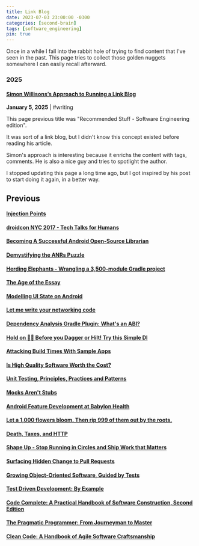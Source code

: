 ```yaml
---
title: Link Blog
date: 2023-07-03 23:00:00 -0300
categories: [second-brain]
tags: [software_engineering]
pin: true
---
```


Once in a while I fall into the rabbit hole of trying to find content that I've seen in the past. This page tries to collect those golden nuggets somewhere I can easily recall afterward.

### 2025

#### [Simon Willisons’s Approach to Running a Link Blog](https://simonwillison.net/2024/Dec/22/link-blog/)
**January 5, 2025** | #writing

This page previous title was "Recommended Stuff - Software Engineering edition". 

It was sort of a link blog, but I didn't know this concept existed before reading his article. 

Simon's approach is interesting because it enrichs the content with tags, comments. He is also a nice guy and tries to spotlight the author. 

I stopped updating this page a long time ago, but I got inspired by his post to start doing it again, in a better way.

## Previous

#### [Injection Points](https://marcellogalhardo.dev/posts/injection-points/)

#### [droidcon NYC 2017 - Tech Talks for Humans](https://www.youtube.com/watch?v%253Dd5HYGu_UBNo)

#### [Becoming A Successful Android Open-Source Librarian](https://proandroiddev.com/becoming-a-successful-open-source-librarian-3a008b50b808)

#### [Demystifying the ANRs Puzzle](https://www.amanjeet.me/demystifying-the-anrs-puzzle/)

#### [Herding Elephants - Wrangling a 3,500-module Gradle project](https://developer.squareup.com/blog/herding-elephants/)

#### [The Age of the Essay](http://www.paulgraham.com/essay.html)

#### [Modelling UI State on Android](https://lordraydenmk.github.io/2021/modelling-ui-state/)

#### [Let me write your networking code](https://www.droidcon.com/2019/04/19/let-me-write-your-networking-code/?video%253D334638371)

#### [Dependency Analysis Gradle Plugin: What's an ABI?](https://dev.to/autonomousapps/dependency-analysis-gradle-plugin-what-s-an-abi-3l2h)

#### [Hold on ✋🏻 Before you Dagger or Hilt! Try this Simple DI](https://proandroiddev.com/hold-on-before-you-dagger-or-hilt-try-this-simple-di-f674c83ebeec)

#### [Attacking Build Times With Sample Apps](https://cashapp.github.io/2020-08-25/attacking-build-times-with-sample-apps)

#### [Is High Quality Software Worth the Cost?](https://martinfowler.com/articles/is-quality-worth-cost.html)

#### [Unit Testing, Principles, Practices and Patterns](https://www.amazon.com/Unit-Testing-Principles-Practices-Patterns/dp/1617296279)

#### [Mocks Aren't Stubs](https://martinfowler.com/articles/mocksArentStubs.html)

#### [Android Feature Development at Babylon Health](https://medium.com/babylon-engineering/android-feature-development-at-babylon-health-part-1-thinking-about-the-problem-d1b68521350c)

#### [Let a 1,000 flowers bloom. Then rip 999 of them out by the roots.](https://gigamonkeys.com/flowers/)

#### [Death, Taxes, and HTTP](https://www.youtube.com/watch?v%253D6uroXz5l7Gk)

#### [Shape Up - Stop Running in Circles and Ship Work that Matters ](https://basecamp.com/shapeup)

#### [Surfacing Hidden Change to Pull Requests](https://developer.squareup.com/blog/surfacing-hidden-change-to-pull-requests/)

#### [Growing Object-Oriented Software, Guided by Tests](https://www.amazon.com/Growing-Object-Oriented-Software-Guided-Tests/dp/0321503627)

#### [Test Driven Development: By Example](https://www.amazon.com/Test-Driven-Development-Kent-Beck/dp/0321146530)

#### [Code Complete: A Practical Handbook of Software Construction, Second Edition](https://www.amazon.com/Code-Complete-Practical-Handbook-Construction/dp/0735619670)

#### [The Pragmatic Programmer: From Journeyman to Master](https://www.amazon.com/Pragmatic-Programmer-Journeyman-Master/dp/020161622X)

#### [Clean Code: A Handbook of Agile Software Craftsmanship](https://www.amazon.com/Clean-Code-Handbook-Software-Craftsmanship/dp/0132350882)
